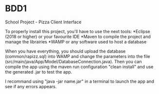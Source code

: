 # BDD1
School Project - Pizza Client Interface

To properly install this project, you'll have to use the next tools:
*Eclipse (2018 or higher) or your favourite IDE
*Maven to compile the project and manage the librairies
*WAMP or any software used to host a database
  
When you have everything, you should upload the database (common/rapizz.sql) into WAMP and change the parameters into the file (src/main/java/App/Model/DatabaseConnection.java).
Then you can compile the app using the maven run configuration "clean install" and use the generated .jar to test the app. 

I recommand using "java -jar name.jar" in a terminal to launch the app and see if any errors appears.
